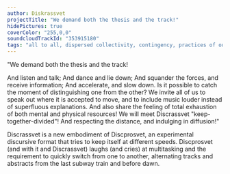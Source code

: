 ```yaml
---
author: Diskrassvet
projectTitle: "We demand both the thesis and the track!"
hidePictures: true
coverColor: "255,0,0"
soundcloudTrackId: "353915180"
tags: "all to all, dispersed collectivity, contingency, practices of ourselves, social choreography, 8-BIT DESIRE, yesterday's unalienated celebration, h o o o o o o w w w w w l, joy acceleration, national academy of sciences as witch, pharmachoreography, political dancefloor, rhythm, intoxication"
---
```


"We demand both the thesis and the track!

And listen and talk; And dance and lie down; And squander the forces, and receive information; And accelerate, and slow down. Is it possible to catch the moment of distinguishing one from the other? We invite all of us to speak out where it is accepted to move, and to include music louder instead of superfluous explanations. And also share the feeling of total exhaustion of both mental and physical resources! We will meet Discrassvet "keep-together-divided"! And respecting the distance, and indulging in diffusion!"

Discrassvet is a new embodiment of Discprosvet, an experimental discursive format that tries to keep itself at different speeds. Discprosvet (and with it and Discrassvet) laughs (and cries) at multitasking and the requirement to quickly switch from one to another, alternating tracks and abstracts from the last subway train and before dawn.
